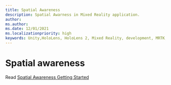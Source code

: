 ```yaml
---
title: Spatial Awareness
description: Spatial Awarness in Mixed Reality application.
author: 
ms.author: 
ms.date: 12/01/2021
ms.localizationpriority: high
keywords: Unity,HoloLens, HoloLens 2, Mixed Reality, development, MRTK,
---
```


# Spatial awareness

Read [Spatial Awareness Getting Started](../features/SpatialAwareness/SpatialAwarenessGettingStarted.md)
